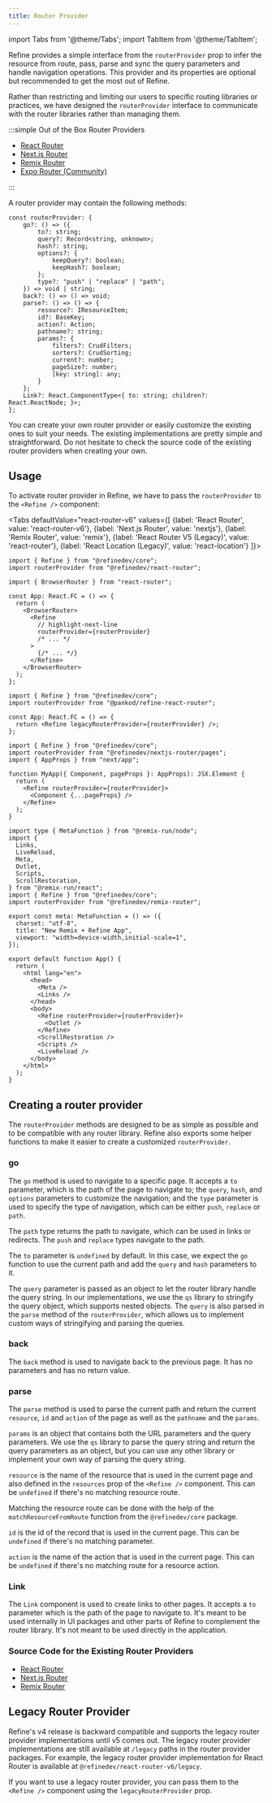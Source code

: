 ```yaml
---
title: Router Provider
---
```


import Tabs from '@theme/Tabs';
import TabItem from '@theme/TabItem';

Refine provides a simple interface from the `routerProvider` prop to infer the resource from route, pass, parse and sync the query parameters and handle navigation operations. This provider and its properties are optional but recommended to get the most out of Refine.

Rather than restricting and limiting our users to specific routing libraries or practices, we have designed the `routerProvider` interface to communicate with the router libraries rather than managing them.

:::simple Out of the Box Router Providers

- [React Router][react-router]
- [Next.js Router][nextjs-router]
- [Remix Router][remix-router]
- [Expo Router (Community)][expo-router]

:::

A router provider may contain the following methods:

```tsx
const routerProvider: {
    go?: () => ({
        to?: string;
        query?: Record<string, unknown>;
        hash?: string;
        options?: {
            keepQuery?: boolean;
            keepHash?: boolean;
        };
        type?: "push" | "replace" | "path";
    }) => void | string;
    back?: () => () => void;
    parse?: () => () => {
        resource?: IResourceItem;
        id?: BaseKey;
        action?: Action;
        pathname?: string;
        params?: {
            filters?: CrudFilters;
            sorters?: CrudSorting;
            current?: number;
            pageSize?: number;
            [key: string]: any;
        }
    };
    Link?: React.ComponentType<{ to: string; children?: React.ReactNode; }>;
};
```

You can create your own router provider or easily customize the existing ones to suit your needs. The existing implementations are pretty simple and straightforward. Do not hesitate to check the source code of the existing router providers when creating your own.

## Usage

To activate router provider in Refine, we have to pass the `routerProvider` to the `<Refine />` component:

<Tabs
defaultValue="react-router-v6"
values={[
{label: 'React Router', value: 'react-router-v6'},
{label: 'Next.js Router', value: 'nextjs'},
{label: 'Remix Router', value: 'remix'},
{label: 'React Router V5 (Legacy)', value: 'react-router'},
{label: 'React Location (Legacy)', value: 'react-location'}
]}>
<TabItem value="react-router-v6">

```tsx title="App.tsx"
import { Refine } from "@refinedev/core";
import routerProvider from "@refinedev/react-router";

import { BrowserRouter } from "react-router";

const App: React.FC = () => {
  return (
    <BrowserRouter>
      <Refine
        // highlight-next-line
        routerProvider={routerProvider}
        /* ... */
      >
        {/* ... */}
      </Refine>
    </BrowserRouter>
  );
};
```

</TabItem>
<TabItem value="react-router">

```tsx title="App.tsx"
import { Refine } from "@refinedev/core";
import routerProvider from "@pankod/refine-react-router";

const App: React.FC = () => {
  return <Refine legacyRouterProvider={routerProvider} />;
};
```

</TabItem>
<TabItem value="nextjs">

```tsx title="pages/_app.tsx"
import { Refine } from "@refinedev/core";
import routerProvider from "@refinedev/nextjs-router/pages";
import { AppProps } from "next/app";

function MyApp({ Component, pageProps }: AppProps): JSX.Element {
  return (
    <Refine routerProvider={routerProvider}>
      <Component {...pageProps} />
    </Refine>
  );
}
```

  </TabItem>
<TabItem value="remix">

```tsx title="app/root.tsx"
import type { MetaFunction } from "@remix-run/node";
import {
  Links,
  LiveReload,
  Meta,
  Outlet,
  Scripts,
  ScrollRestoration,
} from "@remix-run/react";
import { Refine } from "@refinedev/core";
import routerProvider from "@refinedev/remix-router";

export const meta: MetaFunction = () => ({
  charset: "utf-8",
  title: "New Remix + Refine App",
  viewport: "width=device-width,initial-scale=1",
});

export default function App() {
  return (
    <html lang="en">
      <head>
        <Meta />
        <Links />
      </head>
      <body>
        <Refine routerProvider={routerProvider}>
          <Outlet />
        </Refine>
        <ScrollRestoration />
        <Scripts />
        <LiveReload />
      </body>
    </html>
  );
}
```

</TabItem>
</Tabs>

## Creating a router provider

The `routerProvider` methods are designed to be as simple as possible and to be compatible with any router library. Refine also exports some helper functions to make it easier to create a customized `routerProvider`.

### go

The `go` method is used to navigate to a specific page. It accepts a `to` parameter, which is the path of the page to navigate to; the `query`, `hash`, and `options` parameters to customize the navigation; and the `type` parameter is used to specify the type of navigation, which can be either `push`, `replace` or `path`.

The `path` type returns the path to navigate, which can be used in links or redirects. The `push` and `replace` types navigate to the path.

The `to` parameter is `undefined` by default. In this case, we expect the `go` function to use the current path and add the `query` and `hash` parameters to it.

The `query` parameter is passed as an object to let the router library handle the query string. In our implementations, we use the `qs` library to stringify the query object, which supports nested objects. The `query` is also parsed in the `parse` method of the `routerProvider`, which allows us to implement custom ways of stringifying and parsing the queries.

### back

The `back` method is used to navigate back to the previous page. It has no parameters and has no return value.

### parse

The `parse` method is used to parse the current path and return the current `resource`, `id` and `action` of the page as well as the `pathname` and the `params`.

`params` is an object that contains both the URL parameters and the query parameters. We use the `qs` library to parse the query string and return the query parameters as an object, but you can use any other library or implement your own way of parsing the query string.

`resource` is the name of the resource that is used in the current page and also defined in the `resources` prop of the `<Refine />` component. This can be `undefined` if there's no matching resource route.

Matching the resource route can be done with the help of the `matchResourceFromRoute` function from the `@refinedev/core` package.

`id` is the id of the record that is used in the current page. This can be `undefined` if there's no matching parameter.

`action` is the name of the action that is used in the current page. This can be `undefined` if there's no matching route for a resource action.

### Link

The `Link` component is used to create links to other pages. It accepts a `to` parameter which is the path of the page to navigate to. It's meant to be used internally in UI packages and other parts of Refine to complement the router library. It's not meant to be used directly in the application.

### Source Code for the Existing Router Providers

- [React Router](https://github.com/refinedev/refine/blob/main/packages/react-router/src/bindings.tsx)
- [Next.js Router](https://github.com/refinedev/refine/blob/main/packages/nextjs-router/src/pages/bindings.tsx)
- [Remix Router](https://github.com/refinedev/refine/blob/main/packages/remix-router/src/bindings.tsx)

## Legacy Router Provider

Refine's v4 release is backward compatible and supports the legacy router provider implementations until v5 comes out. The legacy router provider implementations are still available at `/legacy` paths in the router provider packages. For example, the legacy router provider implementation for React Router is available at `@refinedev/react-router-v6/legacy`.

If you want to use a legacy router provider, you can pass them to the `<Refine />` component using the `legacyRouterProvider` prop.

[expo-router]: https://www.npmjs.com/package/@refinenative/expo-router
[react-router]: https://github.com/refinedev/refine/tree/main/packages/react-router
[nextjs-router]: https://github.com/refinedev/refine/tree/main/packages/nextjs-router
[remix-router]: https://github.com/refinedev/refine/tree/main/packages/remix-router
